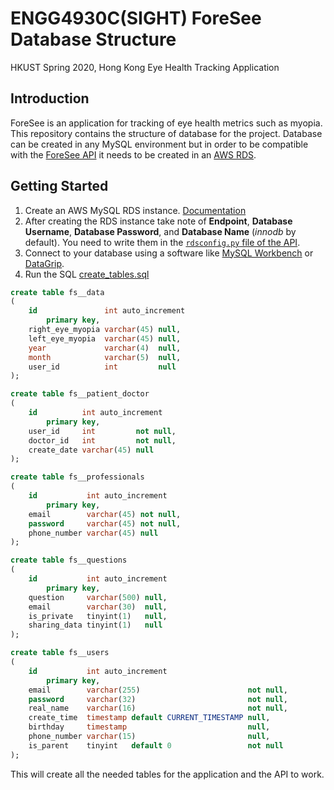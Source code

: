 # ENGG4930C(SIGHT) ForeSee Database Structure

HKUST Spring 2020, Hong Kong Eye Health Tracking Application

## Introduction

ForeSee is an application for tracking of eye health metrics such as myopia. This repository contains the structure of database for the project. Database can be created in any MySQL environment but in order to be compatible with the [ForeSee API](https://github.com/DoguD/ENGG4930C-ForeSee-api) it needs to be created in an [AWS RDS](https://aws.amazon.com/rds/).

## Getting Started

1. Create an AWS MySQL RDS instance. [Documentation](https://docs.aws.amazon.com/AmazonRDS/latest/UserGuide/USER_CreateDBInstance.html)
2. After creating the RDS instance take note of **Endpoint**, **Database Username**, **Database Password**, and **Database Name** (*innodb* by default). You need to write them in the [`rdsconfig.py` file of the API](https://github.com/DoguD/ENGG4930C-ForeSee-api#getting-started).
3. Connect to your database using a software like [MySQL Workbench](https://www.mysql.com/products/workbench/) or [DataGrip](https://www.jetbrains.com/datagrip/).
4. Run the SQL [create_tables.sql](https://github.com/DoguD/ENGG4930C-ForeSee-database/blob/master/create_tables.sql)
```sql
create table fs__data
(
    id               int auto_increment
        primary key,
    right_eye_myopia varchar(45) null,
    left_eye_myopia  varchar(45) null,
    year             varchar(4)  null,
    month            varchar(5)  null,
    user_id          int         null
);

create table fs__patient_doctor
(
    id          int auto_increment
        primary key,
    user_id     int         not null,
    doctor_id   int         not null,
    create_date varchar(45) null
);

create table fs__professionals
(
    id           int auto_increment
        primary key,
    email        varchar(45) not null,
    password     varchar(45) not null,
    phone_number varchar(45) null
);

create table fs__questions
(
    id           int auto_increment
        primary key,
    question     varchar(500) null,
    email        varchar(30)  null,
    is_private   tinyint(1)   null,
    sharing_data tinyint(1)   null
);

create table fs__users
(
    id           int auto_increment
        primary key,
    email        varchar(255)                        not null,
    password     varchar(32)                         not null,
    real_name    varchar(16)                         not null,
    create_time  timestamp default CURRENT_TIMESTAMP null,
    birthday     timestamp                           null,
    phone_number varchar(15)                         null,
    is_parent    tinyint   default 0                 not null
);

```
This will create all the needed tables for the application and the API to work.

